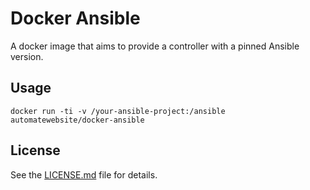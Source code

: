 # Docker Ansible
A docker image that aims to provide a controller with a pinned Ansible version.

## Usage

```
docker run -ti -v /your-ansible-project:/ansible automatewebsite/docker-ansible
```

## License

See the [LICENSE.md](https://github.com/automate-website/docker-ansible/LICENSE) file for details.
